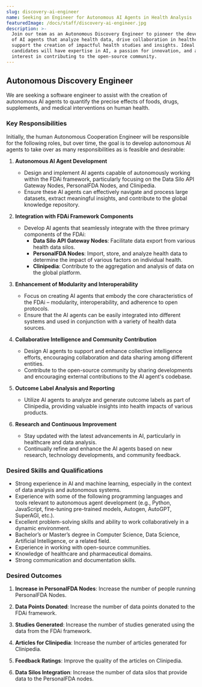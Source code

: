 ```yaml
---
slug: discovery-ai-engineer
name: Seeking an Engineer for Autonomous AI Agents in Health Analysis
featuredImage: /docs/staff/discovery-ai-engineer.jpg
description: >-
  Join our team as an Autonomous Discovery Engineer to pioneer the development
  of AI agents that analyze health data, drive collaboration in healthcare, and
  support the creation of impactful health studies and insights. Ideal
  candidates will have expertise in AI, a passion for innovation, and an
  interest in contributing to the open-source community.
---
```

## Autonomous Discovery Engineer

We are seeking a software engineer to assist with the creation of autonomous AI agents to quantify the precise effects of foods, drugs, supplements, and medical interventions on human health.

### Key Responsibilities

Initially, the human Autonomous Cooperation Engineer will be responsible for the following roles, but over time, the goal is to develop autonomous AI agents to take over as many responsibilities as is feasible and desirable:

1. **Autonomous AI Agent Development**
   - Design and implement AI agents capable of autonomously working within the FDAi framework, particularly focusing on the Data Silo API Gateway Nodes, PersonalFDA Nodes, and Clinipedia.
   - Ensure these AI agents can effectively navigate and process large datasets, extract meaningful insights, and contribute to the global knowledge repository.

2. **Integration with FDAi Framework Components**
   - Develop AI agents that seamlessly integrate with the three primary components of the FDAi:
      - **Data Silo API Gateway Nodes**: Facilitate data export from various health data silos.
      - **PersonalFDA Nodes**: Import, store, and analyze health data to determine the impact of various factors on individual health.
      - **Clinipedia**: Contribute to the aggregation and analysis of data on the global platform.

3. **Enhancement of Modularity and Interoperability**
   - Focus on creating AI agents that embody the core characteristics of the FDAi – modularity, interoperability, and adherence to open protocols.
   - Ensure that the AI agents can be easily integrated into different systems and used in conjunction with a variety of health data sources.

4. **Collaborative Intelligence and Community Contribution**
   - Design AI agents to support and enhance collective intelligence efforts, encouraging collaboration and data sharing among different entities.
   - Contribute to the open-source community by sharing developments and encouraging external contributions to the AI agent's codebase.

5. **Outcome Label Analysis and Reporting**
   - Utilize AI agents to analyze and generate outcome labels as part of Clinipedia, providing valuable insights into health impacts of various products.

6. **Research and Continuous Improvement**
   - Stay updated with the latest advancements in AI, particularly in healthcare and data analysis.
   - Continually refine and enhance the AI agents based on new research, technology developments, and community feedback.

### Desired Skills and Qualifications
- Strong experience in AI and machine learning, especially in the context of data analysis and autonomous systems.
- Experience with some of the following programming languages and tools relevant to autonomous agent development (e.g., Python, JavaScript, fine-tuning pre-trained models, Autogen, AutoGPT, SuperAGI, etc.).
- Excellent problem-solving skills and ability to work collaboratively in a dynamic environment.
- Bachelor’s or Master’s degree in Computer Science, Data Science, Artificial Intelligence, or a related field.
- Experience in working with open-source communities.
- Knowledge of healthcare and pharmaceutical domains.
- Strong communication and documentation skills.

### Desired Outcomes

1. **Increase in PersonalFDA Nodes**: Increase the number of people running PersonalFDA Nodes. 

2. **Data Points Donated**: Increase the number of data points donated to the FDAi framework. 

3. **Studies Generated**: Increase the number of studies generated using the data from the FDAi framework. 

4. **Articles for Clinipedia**: Increase the number of articles generated for Clinipedia. 

5. **Feedback Ratings**: Improve the quality of the articles on Clinipedia. 

6. **Data Silos Integration**: Increase the number of data silos that provide data to the PersonalFDA nodes. 


